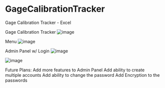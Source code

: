 # GageCalibrationTracker
Gage Calibration Tracker - Excel

Gage Calibration Tracker
![image](https://user-images.githubusercontent.com/40654995/206725555-ae8a3414-89f1-4cf7-b15b-cf3b9d1ae7bb.png)

Menu
![image](https://user-images.githubusercontent.com/40654995/206725653-8fa849ca-a709-4174-be44-387fe06f92c7.png)

Admin Panel w/ Login
![image](https://user-images.githubusercontent.com/40654995/206725716-1fca4fb7-233f-4cac-9019-26263d0e763b.png)

![image](https://user-images.githubusercontent.com/40654995/206725776-5d5ab0e9-49ff-4d43-971b-2b58035172c2.png)


Future Plans:
Add more features to Admin Panel
Add ability to create multiple accounts
Add ability to change the password
Add Encryption to the passwords
